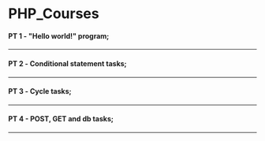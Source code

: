 # PHP_Courses

#### PT 1 - "Hello world!" program;
----------------------------------------
#### PT 2 - Сonditional statement tasks;
----------------------------------------
#### PT 3 - Сycle tasks;
----------------------------------------
#### PT 4 - POST, GET and db tasks;
----------------------------------------
